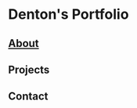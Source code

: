 # Denton's Portfolio
## <a href="https://dentonmay.github.io/dmay.github.io/about">About</a>
## Projects
## Contact

